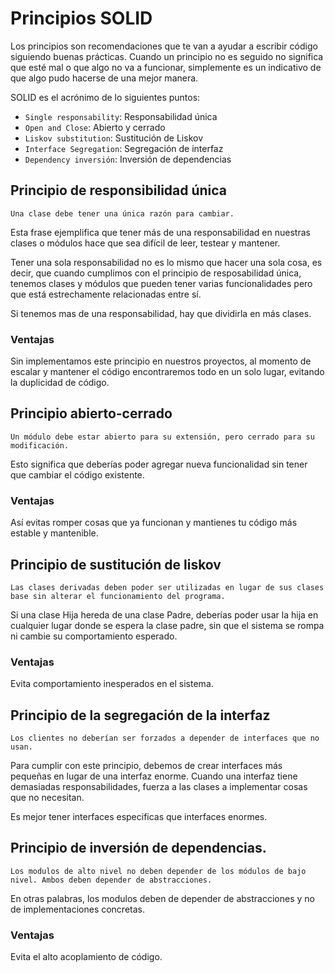 # Principios SOLID
Los principios son recomendaciones que te van a ayudar a escribir código siguiendo buenas prácticas. Cuando un principio no es seguido no significa que esté mal o que algo no va a funcionar, simplemente es un indicativo de que algo pudo hacerse de una mejor manera.

SOLID es el acrónimo de lo siguientes puntos:

- `Single responsability`: Responsabilidad única
- `Open and Close`: Abierto y cerrado
- `Liskov substitution`: Sustitución de Liskov
- `Interface Segregation`: Segregación de interfaz
- `Dependency inversión`: Inversión de dependencias

## Principio de responsibilidad única
    Una clase debe tener una única razón para cambiar.

Esta frase ejemplifica que tener más de una responsabilidad en nuestras clases o módulos hace que sea difícil de leer, testear y mantener.

Tener una sola responsabilidad no es lo mismo que hacer una sola cosa, es decir, que cuando cumplimos con el principio de resposabilidad única, tenemos clases y módulos que pueden tener varias funcionalidades pero que está estrechamente relacionadas entre sí.

Si tenemos mas de una responsabilidad, hay que dividirla en más clases.

### Ventajas
Sin implementamos este principio en nuestros proyectos, al momento de escalar y mantener el código encontraremos todo en un solo lugar, evitando la duplicidad de código.

## Principio abierto-cerrado
    Un módulo debe estar abierto para su extensión, pero cerrado para su modificación.

Esto significa que deberías poder agregar nueva funcionalidad sin tener que cambiar el código existente.

### Ventajas
Así evitas romper cosas que ya funcionan y mantienes tu código más estable y mantenible.

## Principio de sustitución de liskov
    Las clases derivadas deben poder ser utilizadas en lugar de sus clases base sin alterar el funcionamiento del programa.

Si una clase Hija hereda de una clase Padre, deberías poder usar la hija en cualquier lugar donde se espera la clase padre, sin que el sistema se rompa ni cambie su comportamiento esperado.

### Ventajas
Evita comportamiento inesperados en el sistema.

## Principio de la segregación de la interfaz
    Los clientes no deberían ser forzados a depender de interfaces que no usan.

Para cumplir con este principio, debemos de crear interfaces más pequeñas en lugar de una interfaz enorme. Cuando una interfaz tiene demasiadas responsabilidades, fuerza a las clases a implementar cosas que no necesitan.

Es mejor tener interfaces especificas que interfaces enormes.

## Principio de inversión de dependencias.
    Los modulos de alto nivel no deben depender de los módulos de bajo nivel. Ambos deben depender de abstracciones.

En otras palabras, los modulos deben de depender de abstracciones y no de implementaciones concretas.

### Ventajas
Evita el alto acoplamiento de código.
